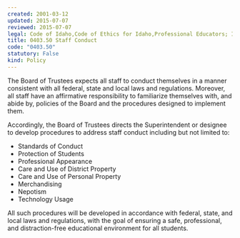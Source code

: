 ```yaml
---
created: 2001-03-12
updated: 2015-07-07
reviewed: 2015-07-07
legal: Code of Idaho,Code of Ethics for Idaho,Professional Educators; IDAPA,08.02.02.076
title: 0403.50 Staff Conduct
code: "0403.50"
statutory: False
kind: Policy
---
```


The Board of Trustees expects all staff to conduct themselves in a manner consistent with all federal, state and local laws and regulations.  Moreover, all staff have an affirmative responsibility to familiarize themselves with, and abide by, policies of the Board and the procedures designed to implement them.

Accordingly, the Board of Trustees directs the Superintendent or designee to develop procedures to address staff conduct including but not limited to:

- Standards of Conduct
- Protection of Students
- Professional Appearance
- Care and Use of District Property
- Care and Use of Personal Property
- Merchandising
- Nepotism
- Technology Usage

All such procedures will be developed in accordance with federal, state, and local laws and regulations, with the goal of ensuring a safe, professional, and distraction-free educational environment for all students.
